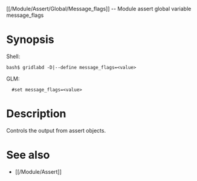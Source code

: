 [[/Module/Assert/Global/Message_flags]] -- Module assert global variable message_flags

# Synopsis

Shell:

~~~
bash$ gridlabd -D|--define message_flags=<value>
~~~

GLM:

~~~
  #set message_flags=<value>
~~~

# Description

Controls the output from assert objects.

# See also

* [[/Module/Assert]]
